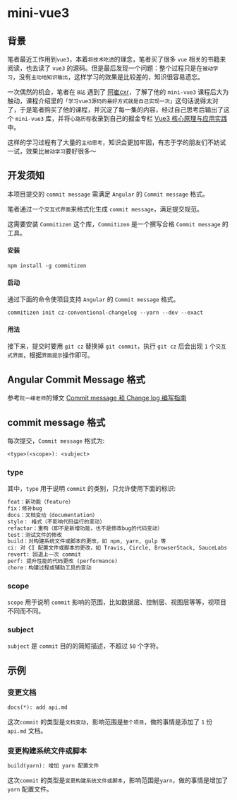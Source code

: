 # mini-vue3

## 背景

笔者最近工作用到`vue3`，本着`将技术吃透`的理念，笔者买了很多 `vue` 相关的书籍来阅读，也去读了 `vue3` 的源码。但是最后发现一个问题：整个过程只是在`被动学习`，没有`主动地知识输出`，这样学习的效果是比较差的，知识很容易遗忘。

一次偶然的机会，笔者在 `B站` 遇到了 [阿崔cxr](https://github.com/cuixiaorui)，了解了他的 `mini-vue3` 课程后大为触动，课程介绍里的`「学习vue3源码的最好方式就是自己实现一次」`这句话说得太对了，于是笔者购买了他的课程，并沉淀了每一集的内容，经过自己思考后输出了这个 `mini-vue3` 库，并将`心路历程`收录到自己的掘金专栏 [Vue3 核心原理与应用实践](https://juejin.cn/column/7183261591398268988)中。

这样的学习过程有了大量的`主动思考`，知识会更加牢固，有志于学的朋友们不妨试一试，效果比`被动学习`要好很多～


## 开发须知

本项目提交的 `commit message` 需满足 `Angular` 的 `Commit message` 格式。

笔者通过一个`交互式界面`来格式化生成 `commit message`，满足提交规范。

这需要安装 `Commitizen` 这个库，`Commitizen` 是一个撰写合格 `Commit message` 的工具。


#### 安装

```shell
npm install -g commitizen
```

#### 启动

通过下面的命令使项目支持 `Angular` 的 `Commit message` 格式。

```shell
commitizen init cz-conventional-changelog --yarn --dev --exact
```

#### 用法

接下来，提交时要用 `git cz` 替换掉 `git commit`，执行 `git cz` 后会出现 `1` 个`交互式界面`，根据`界面提示`操作即可。



## Angular Commit Message 格式

参考`阮一峰老师`的博文 [Commit message 和 Change log 编写指南](http://www.ruanyifeng.com/blog/2016/01/commit_message_change_log.html)


## commit message 格式

每次提交，`Commit message` 格式为:

```txt
<type>(<scope>): <subject>
```

### type

其中，`type` 用于说明 `commit` 的类别，只允许使用下面的标识:

```txt
feat：新功能（feature）
fix：修补bug
docs：文档变动（documentation）
style： 格式（不影响代码运行的变动）
refactor：重构（即不是新增功能，也不是修改bug的代码变动）
test：测试文件的修改
build：对构建系统文件或脚本的更改，如 npm, yarn, gulp 等
ci: 对 CI 配置文件或脚本的更改，如 Travis, Circle, BrowserStack, SauceLabs 等
revert: 回退上一次 commit
perf: 提升性能的代码更改 (performance)
chore：构建过程或辅助工具的变动
```

### scope

`scope` 用于说明 `commit` 影响的范围，比如数据层、控制层、视图层等等，视项目不同而不同。


### subject

`subject` 是 `commit` 目的的简短描述，不超过 `50` 个字符。


## 示例

### 变更文档

```txt
docs(*): add api.md
```

这次`commit` 的类型是`文档变动`，影响范围是`整个项目`，做的事情是添加了 `1` 份 `api.md` 文档。


### 变更构建系统文件或脚本

```txt
build(yarn): 增加 yarn 配置文件
```
这次`commit` 的类型是`变更构建系统文件或脚本`，影响范围是`yarn`，做的事情是增加了 `yarn` 配置文件。

